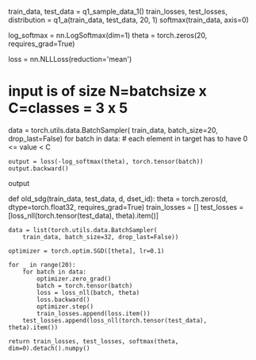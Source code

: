 train_data, test_data = q1_sample_data_1()
train_losses, test_losses, distribution = q1_a(train_data, test_data, 20, 1)
softmax(train_data, axis=0)

log_softmax = nn.LogSoftmax(dim=1)
theta = torch.zeros(20, requires_grad=True)


loss = nn.NLLLoss(reduction='mean')
# input is of size N=batchsize x C=classes = 3 x 5


data = torch.utils.data.BatchSampler(
    train_data, batch_size=20, drop_last=False)
for batch in data:
    # each element in target has to have 0 <= value < C

    output = loss(-log_softmax(theta), torch.tensor(batch))
    output.backward()
output


def old_sdg(train_data, test_data, d, dset_id):
    theta = torch.zeros(d, dtype=torch.float32, requires_grad=True)
    train_losses = []
    test_losses = [loss_nll(torch.tensor(test_data), theta).item()]

    data = list(torch.utils.data.BatchSampler(
        train_data, batch_size=32, drop_last=False))

    optimizer = torch.optim.SGD([theta], lr=0.1)

    for _ in range(20):
        for batch in data:
            optimizer.zero_grad()
            batch = torch.tensor(batch)
            loss = loss_nll(batch, theta)
            loss.backward()
            optimizer.step()
            train_losses.append(loss.item())
        test_losses.append(loss_nll(torch.tensor(test_data), theta).item())

    return train_losses, test_losses, softmax(theta, dim=0).detach().numpy()
